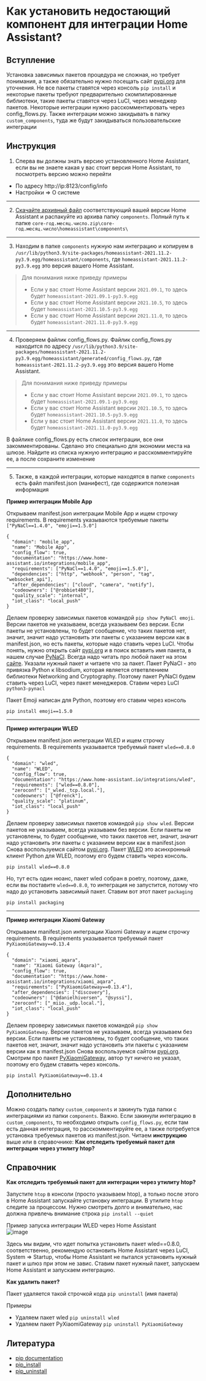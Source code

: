 # Как установить недостающий компонент для интеграции Home Assistant?

## Вступление

Установка зависимых пакетов процедура не сложная, но требует понимания, а также обязательно нужно посещать сайт [pypi.org](https://pypi.org) для уточнения. Не все пакеты ставятся через консоль `pip install` и некоторые пакеты требуют предварительно скомпилированные библиотеки, такие пакеты ставятся через LuCI, через менеджер пакетов. Некоторые интеграции нужно расскомментировать через config_flows.py. Также интеграции можно закидывать в папку `custom_components`, туда же будут закидываться пользовательские интеграции 



## Инструкция
1) Сперва вы должны знать версию установленного Home Assistant, если вы не знаете какая у вас стоит версия Home Assistant, то посмотреть версию можно перейти 
* По адресу http://ip:8123/config/info
* Настройки => О системе

***

2) [Скачайте архивный файл](https://github.com/home-assistant/core/tags) соответствующий вашей версии Home Assistant и распакуйте из архива папку `components`. Полный путь к папке `core-год.месяц.число.zip\core-год.месяц.число\homeassistant\components\`

***

3) Находим в папке `components` нужную нам интеграцию и копируем в `/usr/lib/python3.9/site-packages/homeassistant-2021.11.2-py3.9.egg/homeassistant/components`, где `homeassistant-2021.11.2-py3.9.egg` это версия вашего Home Assistant. 

> Для понимания ниже приведу примеры
> * Если у вас стоит Home Assistant версии `2021.09.1`, то здесь будет `homeassistant-2021.09.1-py3.9.egg`
> * Если у вас стоит Home Assistant версии `2021.10.5`, то здесь будет `homeassistant-2021.10.5-py3.9.egg`
> * Если у вас стоит Home Assistant версии `2021.11.0`, то здесь будет `homeassistant-2021.11.0-py3.9.egg`

***

4) Проверяем файлик config_flows.py. Файлик config_flows.py находится по адресу `/usr/lib/python3.9/site-packages/homeassistant-2021.11.2-py3.9.egg/homeassistant/generated/config_flows.py`, где `homeassistant-2021.11.2-py3.9.egg` это версия вашего Home Assistant.

> Для понимания ниже приведу примеры
> * Если у вас стоит Home Assistant версии `2021.09.1`, то здесь будет `homeassistant-2021.09.1-py3.9.egg`
> * Если у вас стоит Home Assistant версии `2021.10.5`, то здесь будет `homeassistant-2021.10.5-py3.9.egg`
> * Если у вас стоит Home Assistant версии `2021.11.0`, то здесь будет `homeassistant-2021.11.0-py3.9.egg`

В файлике config_flows.py есть список интеграции, все они закомментированы. Сделано это специально для экономии места на шлюзе. Найдите из списка нужную интеграцию и расскомментируйте ее, а после сохраните изменение

***

5) Также, в каждой интеграции, которые находятся в папке `components` есть файл manifest.json (манифест), где содержится полезная информация

**Пример интеграции Mobile App**

Открываем manifest.json интеграции Mobile App и ищем строчку requirements. В requirements указываются требуемые пакеты `["PyNaCl==1.4.0", "emoji==1.5.0"]`
```
{
  "domain": "mobile_app",
  "name": "Mobile App",
  "config_flow": true,
  "documentation": "https://www.home-assistant.io/integrations/mobile_app",
  "requirements": ["PyNaCl==1.4.0", "emoji==1.5.0"],
  "dependencies": ["http", "webhook", "person", "tag", "websocket_api"],
  "after_dependencies": ["cloud", "camera", "notify"],
  "codeowners": ["@robbiet480"],
  "quality_scale": "internal",
  "iot_class": "local_push"
}
```
Делаем проверку зависимых пакетов командой `pip show PyNaCl emoji`. Версии пакетов не указываем, всегда указываем без версии.
Если пакеты не установлены, то будет сообщение, что таких пакетов нет, значит, значит надо установить эти пакеты с указанием версии как в manifest.json, но есть пакеты, которые надо ставить через LuCI. Чтобы понять,  нужно открыть сайт [pypi.org](https://pypi.org) и в поиск вставить имя пакета, в нашем случае [PyNaCl](https://pypi.org/project/PyNaCl/). Всегда надо читать про любой пакет на этом [сайте](https://pypi.org). Указали нужный пакет и читаете что за пакет. Пакет PyNaCl - это привязка Python к libsodium, которая является ответвлением библиотеки Networking and Cryptography. Поэтому пакет PyNaCl будем ставить через LuCI, через пакет менеджеров. Ставим через LuCI `python3-pynacl`  

Пакет Emoji написан для Python, поэтому его ставим через консоль
```
pip install emoji==1.5.0
```


***


**Пример интеграции WLED**

Открываем manifest.json интеграции WLED и ищем строчку requirements. В requirements указывается требуемый пакет `wled==0.8.0`

```
{
  "domain": "wled",
  "name": "WLED",
  "config_flow": true,
  "documentation": "https://www.home-assistant.io/integrations/wled",
  "requirements": ["wled==0.8.0"],
  "zeroconf": ["_wled._tcp.local."],
  "codeowners": ["@frenck"],
  "quality_scale": "platinum",
  "iot_class": "local_push"
}
```
Делаем проверку зависимых пакетов командой `pip show wled`. Версии пакетов не указываем, всегда указываем без версии.
Если пакеты не установлены, то будет сообщение, что таких пакетов нет, значит, значит надо установить эти пакеты с указанием версии как в manifest.json
Снова воспользуемся сайтом [pypi.org](https://pypi.org). Пакет [WLED](https://pypi.org/project/wled/) это асинхронный клиент Python для WLED, поэтому его будем ставить через консоль.

```
pip install wled==0.8.0
```

Но, тут есть один нюанс, пакет wled собран в poetry, поэтому, даже, если вы поставите `wled==0.8.0`, то интеграция не запустится, потому что надо до установить зависимый пакет. Ставим вот этот пакет `packaging`
```
pip install packaging
```


***

**Пример интеграции Xiaomi Gateway**

Открываем manifest.json интеграции Xiaomi Gateway и ищем строчку requirements. В requirements указывается требуемый пакет `PyXiaomiGateway==0.13.4`

```
{
  "domain": "xiaomi_aqara",
  "name": "Xiaomi Gateway (Aqara)",
  "config_flow": true,
  "documentation": "https://www.home-assistant.io/integrations/xiaomi_aqara",
  "requirements": ["PyXiaomiGateway==0.13.4"],
  "after_dependencies": ["discovery"],
  "codeowners": ["@danielhiversen", "@syssi"],
  "zeroconf": ["_miio._udp.local."],
  "iot_class": "local_push"
}
```

Делаем проверку зависимых пакетов командой `pip show PyXiaomiGateway`. Версии пакетов не указываем, всегда указываем без версии.
Если пакеты не установлены, то будет сообщение, что таких пакетов нет, значит, значит надо установить эти пакеты с указанием версии как в manifest.json
Снова воспользуемся сайтом [pypi.org](https://pypi.org). Смотрим про пакет [PyXiaomiGateway](https://pypi.org/project/PyXiaomiGateway/), автор тут ничего не указал, поэтому его будем ставить через консоль.

```
pip install PyXiaomiGateway==0.13.4
```

## Дополнительно
Можно создать папку `custom_components` и закинуть туда папки с интеграциями из папки `components`. Важно. Если закинули интеграцию в `custom_components`, то необходимо открыть `config_flows.py`, если там есть данная интеграция, то расскомментируйте ее, а также потребуется установка требуемых пакетов из manifest.json. Читаем **инструкцию** выше или в справочнике: **Как отследить требуемый пакет для интеграции через утилиту htop?**


## Справочник

**Как отследить требуемый пакет для интеграции через утилиту htop?**

Запустите `htop` в консоли (просто указываем htop), а только после этого в Home Assistant запускайте установку интеграции. В утилите `htop` следите за процессом. Нужно смотреть долго и внимательно, нас должна привлечь внимание строка `pip install --quiet`

Пример запуска интеграции WLED через Home Assistant  
![image](https://user-images.githubusercontent.com/64090632/143303268-0ab0addf-3f97-46b7-a347-637dba31845c.png)


Здесь мы видим, что идет попытка установить пакет wled==0.8.0, соответственно, рекомендую остановить Home Assistant через LuCI, System => Startup, чтобы Home Assistant не пытался установить нужный пакет и шлюз при этом не завис. Ставим пакет нужный пакет, запускаем Home Assistant и запускаем интеграцию.  

**Как удалить пакет?**

Пакет удаляется такой строчкой кода `pip uninstall` (имя пакета)

Примеры
* Удаляем пакет wled `pip uninstall wled`
* Удаляем пакет PyXiaomiGateway `pip uninstall PyXiaomiGateway`


## Литература
* [pip documentation](https://pip.pypa.io/en/stable/)
* [pip_install](https://pip.pypa.io/en/stable/cli/pip_install/)
* [pip_uninstall](https://pip.pypa.io/en/stable/cli/pip_uninstall/)
